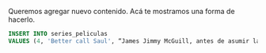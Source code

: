 Queremos agregar nuevo contenido. Acá te mostramos una forma de hacerlo. 

<div
  class='mu-sql-table'
  data-name='series_peliculas'
  data-columns='[{"name": "id_contenido", "pk": true}, "titulo", "formato", "creador", "estreno", "puntuacion"]'
  data-rows='[
    [1, "El planeta de los simios", "Novela", "Pierre Boulle", 1963, 9.8], 
    [2, "El planeta de los simios", "Película", "Franklin Schaffner", 1968, 7.9],
    [3, "Escape del plantea de los simios", "Película", "Arthur P. Jacobs", 1971, 6.5],
    [4, "Conquista del planeta de los simios", "Película", "Arthur P. Jacobs", 1972, 6.7], 
    [5, "La batalla por el planeta de los simios", "Película", "Arthur P. Jacobs", 1973, 8.6],
    [6, "El planeta de los simios", "Serie", "	Mort Abraham", 1974, 7],
    [7, "Regreso al planeta de los simios", "Serie", "DePatie-Freleng Enterprises", 1975, 7.4],
    [8, "El planeta de los simios", "Cómic", "El planeta de los simios franquicia", 1975, 8.2],
    [9, "El planeta de los simios", "Película", "Tim Burton", 2001, 8],
    [10, "El planeta de los simios: evolución", "Película", "Rupert Wyatt", 2011, 7.8],
    [11, "El planeta de los simios: confrontación", "Película", "Matt Reeves", 2014, 9], 
    [12, "La guerra del planeta de los simios", "Película", "Matt Reeves", 2017, 9.5]
  ]'>
</div>

<div
  class='mu-sql-table'
  data-name='series_peliculas'
  data-columns='[{"name": "id_contenido", "pk": true}, "titulo", "descripcion", "creador", "principales", "temporadas", "estreno"]'
  data-rows='[
    [1, "Stranger things", "Después de la extraña desaparición de un niño, un pueblo se encuentra ante un misterio que revela experimentos secretos, fuerzas sobrenaturales y a una niña muy especial.", "The Duffer Brothers", "Eleven, Mike, Will, Dustin, Lucas, Hopper, Joyce, Nancy, Jonathan, Steve", 2, 2016], 
    [2, "Breaking bad", "Un profesor de química de escuela secundaria recurre a la venta de drogas para mantener a su familia.", "Vince Gilligan", "Walter White, Jesse Pinkman, Gus Fring, Saul Goodman, Mike Ehrmantraut, Hank Schrader, Tuco Salamanca, Skyler White", 5, 2008],
    [3, "IT", "Un grupo de chicos intimidados se unen cuando un monstruo con apariencia de payaso comienza a cazar niños.", "Stephen King", "El payaso Pennywise, Beverly Marsh, Richie Tozier, Bill Denbrough, Eddie Kaspbrak, Stanley Uris, Ben Hanscom, Mike Hanlon, Georgie Denbrough", 2, 2017]
  ]'>
</div>

```sql
INSERT INTO series_peliculas 
VALUES (4, 'Better call Saul', “James Jimmy McGuill, antes de asumir la identidad de Saul Goodman, es un abogado corrupto con un humor políticamente incorrecto vinculado al mundo criminal que empieza a crear una importante red de contactos en los bajos mundos.”, “Vince Gilligan, Peter Gould”, “Jimmy McGuill, Mike Ehrmantraut, Gus Fring, Hector Salamanca, Tuco Salamanca, Chuck McGill, Kim Wexler, Howard Hamlin, Nacho Varga”, 3, 2015);
```
